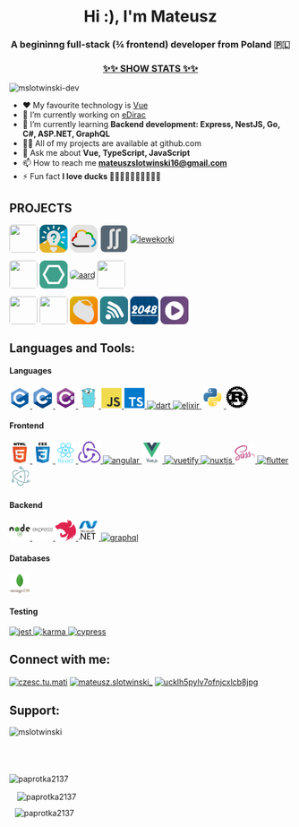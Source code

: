 <h1 align="center">Hi :‎‎‎‎‎‎‎), I'm Mateusz</h1>
<h3 align="center">A begininng full-stack (¾ frontend) developer from Poland 🇵🇱</h3>
<h3 align="center"> <a href="https://shin-stats.netlify.app/summary?username=mslotwinski-dev&orgs=genesis-organization&orgs=cloudy-app&orgs=mlib-project&orgs=analyse-me&orgs=aard-project&orgs=ampere-engine&orgs=note-keeper&orgs=iceberg-net&orgs=lewe-korki&orgs=meteor-app&orgs=urleaf&orgs=AirLanguage&orgs=Lewe-Korki">✨✨ SHOW STATS ✨✨</a></h3>

<p align="left"> <img src="https://komarev.com/ghpvc/?username=mslotwinski-dev&label=Profile%20views&color=0e75b6&style=flat" alt="mslotwinski-dev" /> </p>

- ❤️ My favourite technology is [Vue](https://vuejs.org/)
- 🔭 I’m currently working on [eDirac](https://eDirac.netlify.app)
- 🌱 I’m currently learning **Backend development: Express, NestJS, Go, C#, ASP.NET, GraphQL**
- 👨‍💻 All of my projects are available at github.com 
- 💬 Ask me about **Vue, TypeScript, JavaScript**
- 📫 How to reach me **mateuszslotwinski16@gmail.com**
- ⚡ Fun fact **I love ducks 🦆🦆🦆🦆🦆🦆🦆🦆🦆🦆**

<h2 align="left">PROJECTS</h2>

<a href="https://github.com/mslotwinski-dev/edirac" target="blank"><img align="center" style="border-radius:5px;" src="https://raw.githubusercontent.com/mslotwinski-dev/eDirac/main/public/img/icons/512x512.png" height="50" width="50" /></a>
<a href="https://github.com/Genesis-Organization" target="blank"><img align="center" style="border-radius:5px;" src="https://raw.githubusercontent.com/Genesis-Organisation/Genesis/main/public/img/icons/android-icon-192x192.png" alt="genesis" height="50" width="50" /></a>
<a href="https://github.com/Cloudy-APP" target="blank"><img align="center" style="border-radius:5px;" src="https://raw.githubusercontent.com/Cloudy-APP/Cloudy-Alpha/main/public/img/icons/icon512.png" alt="cloudy" height="50" width="50" /></a>
<a href="https://github.com/Analyse-Me" target="blank"><img align="center" style="border-radius:5px;" src="https://raw.githubusercontent.com/Analyse-Me/AnalyseMe/main/public/img/icons/icon-512x512.png" alt="analyseme" height="50" width="50" /></a>
<a href="https://github.com/Lewe-Korki" target="blank"><img align="center" style="border-radius:5px;" src="https://avatars.githubusercontent.com/u/140198583?s=200&v=4" alt="lewekorki" height="50" width="50" /></a>

<a href="https://github.com/Note-Keeper" target="blank"><img align="center" style="border-radius:5px;" src="https://avatars.githubusercontent.com/u/98667308?s=200&v=4" height="50" width="50" /></a>
<a href="https://github.com/mLib-Project" target="blank"><img align="center" style="border-radius:5px;" src="https://raw.githubusercontent.com/mLib-Project/mLib/main/public/img/icons/icon512.png" alt="mlib" height="50" width="50" /></a>
<a href="https://github.com/AirLanguage" target="blank"><img align="center" style="border-radius:5px;" src="https://avatars.githubusercontent.com/u/101067085?s=200&v=4" alt="aard" height="50" width="50" /></a>
<a href="https://github.com/Ampere-Engine" target="blank"><img align="center" style="border-radius:5px;" src="https://avatars.githubusercontent.com/u/97345737?s=200&v=4" height="50" width="50" /></a>

<a href="https://github.com/mslotwinski-dev/Personal-Website" target="blank"><img align="center" style="border-radius:5px;" src="https://raw.githubusercontent.com/mslotwinski-dev/Personal-Website/main/public/img/icons/icon512.png" height="50" width="50" /></a>
<a href="https://github.com/mslotwinski-dev/Shin" target="blank"><img align="center" style="border-radius:5px;" src="https://raw.githubusercontent.com/mslotwinski-dev/Shin/main/public/icons/icon-192x192.png" height="50" width="50" /></a>
<a href="https://github.com/mslotwinski-dev/MangoUI" target="blank"><img align="center" style="border-radius:5px;" src="https://raw.githubusercontent.com/mslotwinski-dev/MangoUI/main/res/logo.png" height="50" width="50" /></a>
<a href="https://github.com/mslotwinski-dev/vQuery" target="blank"><img align="center" style="border-radius:5px;" src="https://raw.githubusercontent.com/mslotwinski-dev/vQuery/main/res/logo.png" height="50" width="50" /></a>
<a href="https://github.com/mslotwinski-dev/2048" target="blank"><img align="center" style="border-radius:5px;" src="https://raw.githubusercontent.com/mslotwinski-dev/2048/main/lib/assets/img/logo/logo.png" height="50" width="50" /></a>
<a href="https://github.com/mslotwinski-dev/YT-Downloader" target="blank"><img align="center" style="border-radius:5px;" src="https://raw.githubusercontent.com/mslotwinski-dev/YT-Downloader/master/src/assets/logo/logo.png" height="50" width="50" /></a>

<h2 align="left">Languages and Tools:</h2> <p align="left">
<h4>Languages</h4>
<a href="https://www.cprogramming.com/" target="_blank" rel="noreferrer"> <img src="https://raw.githubusercontent.com/devicons/devicon/master/icons/c/c-original.svg" alt="c" width="37" height="37"/> </a>
<a href="https://www.w3schools.com/cpp/" target="_blank" rel="noreferrer"> <img src="https://raw.githubusercontent.com/devicons/devicon/master/icons/cplusplus/cplusplus-original.svg" alt="cplusplus" width="37" height="37"/> </a>
<a href="https://www.w3schools.com/cs/" target="_blank" rel="noreferrer"> <img src="https://raw.githubusercontent.com/devicons/devicon/master/icons/csharp/csharp-original.svg" alt="csharp" width="37" height="37"/> </a> 
<a href="https://golang.org" target="_blank" rel="noreferrer"> <img src="https://raw.githubusercontent.com/devicons/devicon/master/icons/go/go-original.svg" alt="go" width="37" height="37"/> </a> 
<a href="https://developer.mozilla.org/en-US/docs/Web/JavaScript" target="_blank" rel="noreferrer"> <img src="https://raw.githubusercontent.com/devicons/devicon/master/icons/javascript/javascript-original.svg" alt="javascript" width="37" height="37"/> </a> 
<a href="https://www.typescriptlang.org/" target="_blank" rel="noreferrer"> <img src="https://raw.githubusercontent.com/devicons/devicon/master/icons/typescript/typescript-original.svg" alt="typescript" width="37" height="37"/> </a> 
<a href="https://dart.dev" target="_blank" rel="noreferrer"> <img src="https://www.vectorlogo.zone/logos/dartlang/dartlang-icon.svg" alt="dart" width="37" height="37"/> </a> 
<a href="https://elixir-lang.org" target="_blank" rel="noreferrer"> <img src="https://www.vectorlogo.zone/logos/elixir-lang/elixir-lang-icon.svg" alt="elixir" width="40" height="40"/> </a> 
<a href="https://www.python.org" target="_blank" rel="noreferrer"> <img src="https://raw.githubusercontent.com/devicons/devicon/master/icons/python/python-original.svg" alt="python" width="40" height="40"/> </a>
<a href="https://www.rust-lang.org" target="_blank" rel="noreferrer"> <img src="https://raw.githubusercontent.com/devicons/devicon/master/icons/rust/rust-plain.svg" alt="rust" width="40" height="40"/> </a>

<h4>Frontend</h4>
<a href="https://www.w3.org/html/" target="_blank" rel="noreferrer"> <img src="https://raw.githubusercontent.com/devicons/devicon/master/icons/html5/html5-original-wordmark.svg" alt="html5" width="37" height="37"/> </a> 
<a href="https://www.w3schools.com/css/" target="_blank" rel="noreferrer"> <img src="https://raw.githubusercontent.com/devicons/devicon/master/icons/css3/css3-original-wordmark.svg" alt="css3" width="37" height="37"/> </a> 
<a href="https://reactjs.org/" target="_blank" rel="noreferrer"> <img src="https://raw.githubusercontent.com/devicons/devicon/master/icons/react/react-original-wordmark.svg" alt="react" width="37" height="37"/> </a> 
<a href="https://redux.js.org" target="_blank" rel="noreferrer"> <img src="https://raw.githubusercontent.com/devicons/devicon/master/icons/redux/redux-original.svg" alt="redux" width="40" height="40"/> </a> 
<a href="https://angular.io" target="_blank" rel="noreferrer"> <img src="https://angular.io/assets/images/logos/angular/angular.svg" alt="angular" width="40" height="40"/> </a>
<a href="https://vuejs.org/" target="_blank" rel="noreferrer"> <img src="https://raw.githubusercontent.com/devicons/devicon/master/icons/vuejs/vuejs-original-wordmark.svg" alt="vuejs" width="37" height="37"/> </a> 
<a href="https://vuetifyjs.com/en/" target="_blank" rel="noreferrer"> <img src="https://bestofjs.org/logos/vuetify.svg" alt="vuetify" width="37" height="37"/> </a> 
<a href="https://nuxtjs.org/" target="_blank" rel="noreferrer"> <img src="https://www.vectorlogo.zone/logos/nuxtjs/nuxtjs-icon.svg" alt="nuxtjs" width="37" height="37"/> </a> 
<a href="https://sass-lang.com" target="_blank" rel="noreferrer"> <img src="https://raw.githubusercontent.com/devicons/devicon/master/icons/sass/sass-original.svg" alt="sass" width="37" height="37"/> </a> 
<a href="https://flutter.dev" target="_blank" rel="noreferrer"> <img src="https://www.vectorlogo.zone/logos/flutterio/flutterio-icon.svg" alt="flutter" width="37" height="37"/> </a>
<a href="https://www.electronjs.org" target="_blank" rel="noreferrer"> <img src="https://raw.githubusercontent.com/devicons/devicon/master/icons/electron/electron-original.svg" alt="electron" width="40" height="40"/> </a>
  
<h4>Backend</h4>
  <a href="https://nodejs.org" target="_blank" rel="noreferrer"> <img src="https://raw.githubusercontent.com/devicons/devicon/master/icons/nodejs/nodejs-original-wordmark.svg" alt="nodejs" width="37" height="37"/> </a> 
<a href="https://expressjs.com" target="_blank" rel="noreferrer"> <img src="https://raw.githubusercontent.com/devicons/devicon/master/icons/express/express-original-wordmark.svg" alt="express" width="37" height="37"/> </a> 
<a href="https://nestjs.com/" target="_blank" rel="noreferrer"> <img src="https://raw.githubusercontent.com/devicons/devicon/master/icons/nestjs/nestjs-plain.svg" alt="nestjs" width="37" height="37"/> </a> 
<a href="https://dotnet.microsoft.com/" target="_blank" rel="noreferrer"> <img src="https://raw.githubusercontent.com/devicons/devicon/master/icons/dot-net/dot-net-original-wordmark.svg" alt="dotnet" width="37" height="37"/> </a> 
<a href="https://graphql.org" target="_blank" rel="noreferrer"> <img src="https://www.vectorlogo.zone/logos/graphql/graphql-icon.svg" alt="graphql" width="37" height="37"/> </a> 
  
<h4>Databases</h4>
  <a href="https://www.mongodb.com/" target="_blank" rel="noreferrer"> <img src="https://raw.githubusercontent.com/devicons/devicon/master/icons/mongodb/mongodb-original-wordmark.svg" alt="mongodb" width="37" height="37"/> </a>

<h4>Testing</h4>
  <a href="https://jestjs.io" target="_blank" rel="noreferrer"> <img src="https://www.vectorlogo.zone/logos/jestjsio/jestjsio-icon.svg" alt="jest" width="40" height="40"/> </a> 
<a href="https://karma-runner.github.io/latest/index.html" target="_blank" rel="noreferrer"> <img src="https://raw.githubusercontent.com/detain/svg-logos/780f25886640cef088af994181646db2f6b1a3f8/svg/karma.svg" alt="karma" width="40" height="40"/> </a>
<a href="https://www.cypress.io" target="_blank" rel="noreferrer"> <img src="https://raw.githubusercontent.com/simple-icons/simple-icons/6e46ec1fc23b60c8fd0d2f2ff46db82e16dbd75f/icons/cypress.svg" alt="cypress" width="40" height="40"/> </a> 
  
</p>

<h2 align="left">Connect with me:</h2>
<p align="left">
<a href="https://fb.com/czesc.tu.mati" target="blank"><img align="center" src="https://raw.githubusercontent.com/rahuldkjain/github-profile-readme-generator/master/src/images/icons/Social/facebook.svg" alt="czesc.tu.mati" height="30" width="40" /></a>
<a href="https://instagram.com/mateusz.slotwinski_" target="blank"><img align="center" src="https://raw.githubusercontent.com/rahuldkjain/github-profile-readme-generator/master/src/images/icons/Social/instagram.svg" alt="mateusz.slotwinski_" height="30" width="40" /></a>
<a href="https://www.youtube.com/c/ucklh5pylv7ofnjcxlcb8jpg" target="blank"><img align="center" src="https://raw.githubusercontent.com/rahuldkjain/github-profile-readme-generator/master/src/images/icons/Social/youtube.svg" alt="ucklh5pylv7ofnjcxlcb8jpg" height="30" width="40" /></a>
</p>

<h2 align="left">Support:</h2>
<p><a href="https://ko-fi.com/mslotwinski"> <img align="left" src="https://cdn.ko-fi.com/cdn/kofi3.png?v=3" height="50" width="210" alt="mslotwinski" /></a></p><br><br>
<br><br>

<p style="display:block; "><img align="center" src="https://github-readme-stats.vercel.app/api/top-langs?username=mslotwinski-dev&show_icons=true&locale=en&layout=compact&langs_count=10" alt="paprotka2137" /></p>
<p style="display:block; margin: 10px;">&nbsp;<img align="center" src="https://github-readme-stats.vercel.app/api?username=mslotwinski-dev&show_icons=true&locale=en" alt="paprotka2137" /></p>
<p style="display:block; margin: 10px;"><img align="center" src="https://github-readme-streak-stats.herokuapp.com/?user=mslotwinski-dev&" alt="paprotka2137" /></p>
